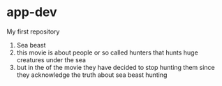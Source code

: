 # app-dev
My first repository
1. Sea beast
2. this movie is about people or so called hunters that hunts huge creatures under the sea
3. but in the of the movie they have decided to stop hunting them since they acknowledge the truth about sea beast hunting
